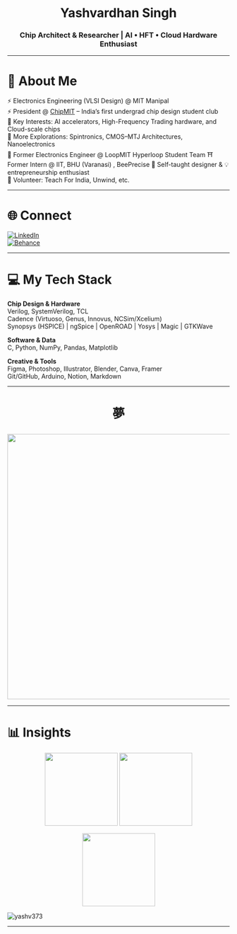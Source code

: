 <h1 align="center">Yashvardhan Singh </h1>
<h3 align="center">Chip Architect & Researcher | AI • HFT • Cloud Hardware Enthusiast</h3>

---

# 💫 About Me  
⚡ Electronics Engineering (VLSI Design) @ MIT Manipal  
⚡ President @ [ChipMIT](https://chipmit.in) – India’s first undergrad chip design student club  
🔧 Key Interests: AI accelerators, High-Frequency Trading hardware, and Cloud-scale chips  
🔬 More Explorations: Spintronics, CMOS–MTJ Architectures, Nanoelectronics  
🚄 Former Electronics Engineer @ LoopMIT Hyperloop Student Team
⛩️ Former Intern @ IIT, BHU (Varanasi) , BeePrecise
🎨 Self-taught designer & 💡 entrepreneurship enthusiast  
🌱 Volunteer: Teach For India, Unwind, etc.  

---

# 🌐 Connect  
[![LinkedIn](https://img.shields.io/badge/LinkedIn-%230077B5.svg?logo=linkedin&logoColor=white)](https://linkedin.com/in/yvs373)  
[![Behance](https://img.shields.io/badge/Behance-1769ff?logo=behance&logoColor=white)](https://behance.net/zmagnus)  

---

# 💻 My Tech Stack  
**Chip Design & Hardware**  
Verilog, SystemVerilog, TCL  
Cadence (Virtuoso, Genus, Innovus, NCSim/Xcelium)  
Synopsys (HSPICE) | ngSpice | OpenROAD | Yosys | Magic | GTKWave  

**Software & Data**  
C, Python, NumPy, Pandas, Matplotlib  

**Creative & Tools**  
Figma, Photoshop, Illustrator, Blender, Canva, Framer  
Git/GitHub, Arduino, Notion, Markdown  

---
# <p align="center"> 夢 </p>
<p align="center">
  <img src="https://github.com/user-attachments/assets/2d4bb421-1bd8-48c9-97b2-fe5bc82c6a7a" width="600">
</p>

---

# 📊 Insights  
<p align="center">
  <img src="https://github-readme-stats.vercel.app/api?username=yashv373&show_icons=true&theme=radical&hide_border=true" height="165">
  <img src="https://github-readme-stats.vercel.app/api/top-langs/?username=yashv373&layout=compact&theme=radical&hide_border=true" height="165">
</p>

<p align="center">
  <img src="https://github-readme-streak-stats.herokuapp.com/?user=yashv373&theme=radical&hide_border=true" height="165">
</p>

<p align="left"> <img src="https://komarev.com/ghpvc/?username=yashv373&label=Profile%20views&color=0e75b6&style=flat" alt="yashv373" /> </p>

---
